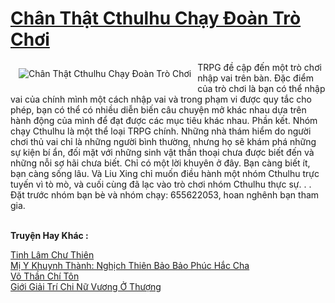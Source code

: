 <a href="https://truyenwiki.net/chan-that-cthulhu-chay-doan-tro-choi.36726/" title="Chân Thật Cthulhu Chạy Đoàn Trò Chơi"><h1>Chân Thật Cthulhu Chạy Đoàn Trò Chơi</h1></a><div style="display:table"><img align="right" style="float: left; padding: 10px;" src="https://truyenwiki.net/a/img/str/src/36726.jpg" alt="Chân Thật Cthulhu Chạy Đoàn Trò Chơi">TRPG đề cập đến một trò chơi nhập vai trên bàn. Đặc điểm của trò chơi là bạn có thể nhập vai của chính mình một cách nhập vai và trong phạm vi được quy tắc cho phép, bạn có thể có nhiều diễn biến câu chuyện mở khác nhau dựa trên hành động của mình để đạt được các mục tiêu khác nhau. Phần kết. Nhóm chạy Cthulhu là một thể loại TRPG chính. Những nhà thám hiểm do người chơi thủ vai chỉ là những người bình thường, nhưng họ sẽ khám phá những sự kiện bí ẩn, đối mặt với những sinh vật thần thoại chưa được biết đến và những nỗi sợ hãi chưa biết. Chỉ có một lời khuyên ở đây. Bạn càng biết ít, bạn càng sống lâu. Và Liu Xing chỉ muốn điều hành một nhóm Cthulhu trực tuyến vì tò mò, và cuối cùng đã lạc vào trò chơi nhóm Cthulhu thực sự. . . Đặt trước nhóm bạn bè và nhóm chạy: 655622053, hoan nghênh bạn tham gia.</div><p><br><b>Truyện Hay Khác :</b></p><a href="https://truyenwiki.net/tinh-lam-chu-thien.35597/" alt="Tinh Lâm Chư Thiên">Tinh Lâm Chư Thiên</a><br/><a href="https://sangtacviet.wordpress.com/2020/10/22/mi-y-khuynh-thanh-nghich-thien-bao-bao-phuc-hac-cha/" alt="Mị Y Khuynh Thành: Nghịch Thiên Bảo Bảo Phúc Hắc Cha">Mị Y Khuynh Thành: Nghịch Thiên Bảo Bảo Phúc Hắc Cha</a><br/><a href="https://github.com/nownovels/topcv/tree/master/truyenhay/36689" alt="Võ Thần Chí Tôn">Võ Thần Chí Tôn</a><br/><a href="https://github.com/nownovels/topcv/tree/master/truyenhay/35867" alt="Giới Giải Trí Chi Nữ Vương Ở Thượng">Giới Giải Trí Chi Nữ Vương Ở Thượng</a><br/>